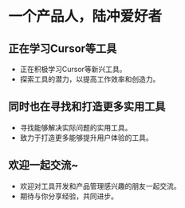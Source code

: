 # 一个产品人，陆冲爱好者

## 正在学习Cursor等工具

- 正在积极学习Cursor等新兴工具。
- 探索工具的潜力，以提高工作效率和创造力。

## 同时也在寻找和打造更多实用工具

- 寻找能够解决实际问题的实用工具。
- 致力于打造更多能够提升用户体验的工具。

## 欢迎一起交流~

- 欢迎对工具开发和产品管理感兴趣的朋友一起交流。
- 期待与你分享经验，共同进步。
